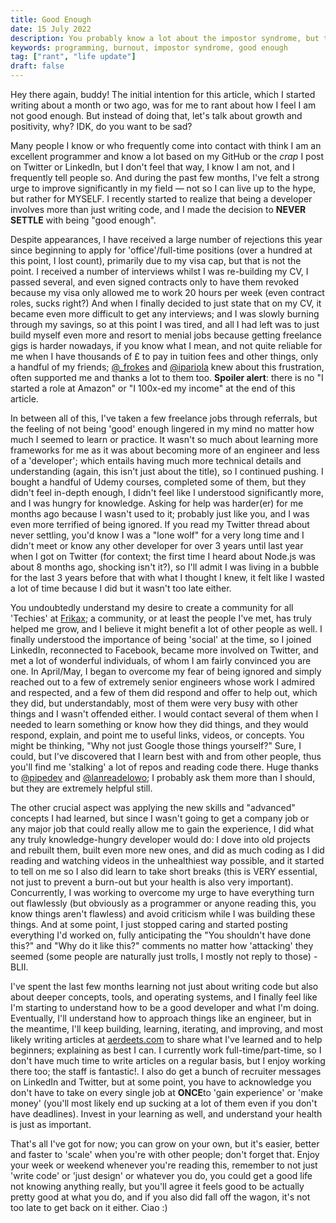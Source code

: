 ```yaml
---
title: Good Enough
date: 15 July 2022
description: You probably know a lot about the impostor syndrome, but this article isn't really about it. Sorry to steer you in the wrong direction. This is about not being good enough, but also not what you expect.
keywords: programming, burnout, impostor syndrome, good enough
tag: ["rant", "life update"]
draft: false
---
```


Hey there again, buddy! The initial intention for this article, which I started writing about a month or two ago, was for me to rant about how I feel I am not good enough. But instead of doing that, let's talk about growth and positivity, why? IDK, do you want to be sad?

Many people I know or who frequently come into contact with think I am an excellent programmer and know a lot based on my GitHub or the _crap_ I post on Twitter or LinkedIn, but I don't feel that way, I know I am not, and I frequently tell people so. And during the past few months, I've felt a strong urge to improve significantly in my field — not so I can live up to the hype, but rather for MYSELF. I recently started to realize that being a developer involves more than just writing code, and I made the decision to **NEVER SETTLE** with being "good enough".

Despite appearances, I have received a large number of rejections this year since beginning to apply for 'office'/full-time positions (over a hundred at this point, I lost count), primarily due to my visa cap, but that is not the point. I received a number of interviews whilst I was re-building my CV, I passed several, and even signed contracts only to have them revoked because my visa only allowed me to work 20 hours per week (even contract roles, sucks right?) And when I finally decided to just state that on my CV, it became even more difficult to get any interviews; and I was slowly burning through my savings, so at this point I was tired, and all I had left was to just build myself even more and resort to menial jobs because getting freelance gigs is harder nowadays, if you know what I mean, and not quite reliable for me when I have thousands of £ to pay in tuition fees and other things, only a handful of my friends; [@\_frokes](https://twitter.com/_frokes) and [@ipariola](https://twitter.com/ipariola) knew about this frustration, often supported me and thanks a lot to them too. **Spoiler alert**: there is no "I started a role at Amazon" or "I 100x-ed my income" at the end of this article.

In between all of this, I've taken a few freelance jobs through referrals, but the feeling of not being 'good' enough lingered in my mind no matter how much I seemed to learn or practice. It wasn't so much about learning more frameworks for me as it was about becoming more of an engineer and less of a 'developer'; which entails having much more technical details and understanding (again, this isn't just about the title), so I continued pushing. I bought a handful of Udemy courses, completed some of them, but they didn't feel in-depth enough, I didn't feel like I understood significantly more, and I was hungry for knowledge. Asking for help was harder(er) for me months ago because I wasn't used to it; probably just like you, and I was even more terrified of being ignored. If you read my Twitter thread about never settling, you'd know I was a "lone wolf" for a very long time and I didn't meet or know any other developer for over 3 years until last year when I got on Twitter (for context; the first time I heard about Node.js was about 8 months ago, shocking isn't it?), so I'll admit I was living in a bubble for the last 3 years before that with what I thought I knew, it felt like I wasted a lot of time because I did but it wasn't too late either.

You undoubtedly understand my desire to create a community for all 'Techies' at [Frikax](https://www.frikax.net); a community, or at least the people I've met, has truly helped me grow, and I believe it might benefit a lot of other people as well. I finally understood the importance of being 'social' at the time, so I joined LinkedIn, reconnected to Facebook, became more involved on Twitter, and met a lot of wonderful individuals, of whom I am fairly convinced you are one. In April/May, I began to overcome my fear of being ignored and simply reached out to a few of extremely senior engineers whose work I admired and respected, and a few of them did respond and offer to help out, which they did, but understandably, most of them were very busy with other things and I wasn't offended either. I would contact several of them when I needed to learn something or know how they did things, and they would respond, explain, and point me to useful links, videos, or concepts. You might be thinking, \"Why not just Google those things yourself?\" Sure, I could, but I've discovered that I learn best with and from other people, thus you'll find me 'stalking' a lot of repos and reading code there. Huge thanks to [@pipedev](https://twitter.com/pipe_dev) and [@lanreadelowo](https://twitter.com/lanreadelowo); I probably ask them more than I should, but they are extremely helpful still.

The other crucial aspect was applying the new skills and "advanced" concepts I had learned, but since I wasn't going to get a company job or any major job that could really allow me to gain the experience, I did what any truly knowledge-hungry developer would do: I dove into old projects and rebuilt them, built even more new ones, and did as much coding as I did reading and watching videos in the unhealthiest way possible, and it started to tell on me so I also did learn to take short breaks (this is VERY essential, not just to prevent a burn-out but your health is also very important). Concurrently, I was working to overcome my urge to have everything turn out flawlessly (but obviously as a programmer or anyone reading this, you know things aren't flawless) and avoid criticism while I was building these things. And at some point, I just stopped caring and started posting everything I'd worked on, fully anticipating the "You shouldn't have done this?" and "Why do it like this?" comments no matter how 'attacking' they seemed (some people are naturally just trolls, I mostly not reply to those) - BLII.

I've spent the last few months learning not just about writing code but also about deeper concepts, tools, and operating systems, and I finally feel like I'm starting to understand how to be a good developer and what I'm doing. Eventually, I'll understand how to approach things like an engineer, but in the meantime, I'll keep building, learning, iterating, and improving, and most likely writing articles at [aerdeets.com](https://www.aerdeets.com) to share what I've learned and to help beginners; explaining as best I can. I currently work full-time/part-time, so I don't have much time to write articles on a regular basis, but I enjoy working there too; the staff is fantastic!. I also do get a bunch of recruiter messages on LinkedIn and Twitter, but at some point, you have to acknowledge you don't have to take on every single job at **ONCE**to 'gain experience' or 'make money' (you'll most likely end up sucking at a lot of them even if you don't have deadlines). Invest in your learning as well, and understand your health is just as important.

That's all I've got for now; you can grow on your own, but it's easier, better and faster to 'scale' when you're with other people; don't forget that. Enjoy your week or weekend whenever you're reading this, remember to not just 'write code' or 'just design' or whatever you do, you could get a good life not knowing anything really, but you'll agree it feels good to be actually pretty good at what you do, and if you also did fall off the wagon, it's not too late to get back on it either. Ciao :)
